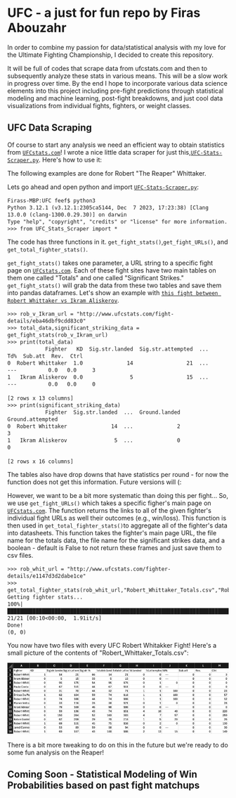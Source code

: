 # UFC - a just for fun repo by Firas Abouzahr
In order to combine my passion for data/statistical analysis with my love for the Ultimate Fighting Championship, I decided to create this repository. 

It will be full of codes that scrape data from ufcstats.com and then to subsequently analyze these stats in various means. This will be a slow work in progress over time. By the end I hope to incorporate various data science elements into this project including pre-fight predictions through statistical modeling and machine learning, post-fight breakdowns, and just cool data visualizations from individual fights, fighters, or weight classes.


## UFC Data Scraping

Of course to start any analysis we need an efficient way to obtain statistics from [`UFCstats.com`](http://www.ufcstats.com/statistics/events/completed)! I wrote a nice little data scraper for just this,[`UFC-Stats-Scraper.py`](https://github.com/FirasAbouzahr/UFC/blob/main/UFC-Stats-Scraper.py). Here's how to use it:

The following examples are done for Robert "The Reaper" Whittaker.

Lets go ahead and open python and import [`UFC-Stats-Scraper.py`](https://github.com/FirasAbouzahr/UFC/blob/main/UFC-Stats-Scraper.py):

```
Firass-MBP:UFC feef$ python3
Python 3.12.1 (v3.12.1:2305ca5144, Dec  7 2023, 17:23:38) [Clang 13.0.0 (clang-1300.0.29.30)] on darwin
Type "help", "copyright", "credits" or "license" for more information.
>>> from UFC_Stats_Scraper import *
```

The code has three functions in it. ``get_fight_stats()``,``get_fight_URLs()``, and ``get_total_fighter_stats()``. 

``get_fight_stats()`` takes one parameter, a URL string to a specific fight page on [`UFCstats.com`](http://www.ufcstats.com/statistics/events/completed). Each of these fight sites have two main tables on them one called "Totals" and one called "Significant Strikes." ``get_fight_stats()`` will grab the data from these two tables and save them into pandas dataframes. Let's show an example with [`this fight between Robert Whittaker vs Ikram Aliskerov`](http://www.ufcstats.com/fight-details/eba46dbf9cdd83c0).

```
>>> rob_v_Ikram_url = "http://www.ufcstats.com/fight-details/eba46dbf9cdd83c0" 
>>> total_data,significant_striking_data = get_fight_stats(rob_v_Ikram_url) 
>>> print(total_data)
            Fighter   KD  Sig.str.landed  Sig.str.attempted  ...            Td%  Sub.att  Rev.  Ctrl
0  Robert Whittaker  1.0              14                 21  ...        ---          0.0   0.0     3
1   Ikram Aliskerov  0.0               5                 15  ...        ---          0.0   0.0     0

[2 rows x 13 columns]
>>> print(significant_striking_data)
            Fighter  Sig.str.landed  ...  Ground.landed  Ground.attempted
0  Robert Whittaker              14  ...              2                 3
1   Ikram Aliskerov               5  ...              0                 0

[2 rows x 16 columns]
```

The tables also have drop downs that have statistics per round - for now the function does not get this information. Future versions will (: 

However, we want to be a bit more systematic than doing this per fight... So, we use ``get_fight_URLs()`` which takes a specific figher's main page on [`UFCstats.com`](http://www.ufcstats.com/statistics/events/completed). The function returns the links to all of the given fighter's individual fight URLs as well their outcomes (e.g., win/loss). This function is then used in ``get_total_fighter_stats()``to aggregate all of the fighter's data into datasheets. This function takes the fighter's main page URL, the file name for the totals data, the file name for the significant strikes data, and a boolean - default is False to not return these frames and just save them to csv files.

```
>>> rob_whit_url = "http://www.ufcstats.com/fighter-details/e1147d3d2dabe1ce"
>>> get_total_fighter_stats(rob_whit_url,"Robert_Whittaker_Totals.csv","Robert_Whittaker_Significants.csv")
Getting fighter stats...
100%|█████████████████████████████████████████████████████████████████████████| 21/21 [00:10<00:00,  1.91it/s]
Done!
(0, 0)
```
You now have two files with every UFC Robert Whitakker Fight! Here's a small picture of the contents of "Robert_Whittaker_Totals.csv":


![Local Image](Figures/Example-Totals-Datafile.png)

There is a bit more tweaking to do on this in the future but we're ready to do some fun analysis on the Reaper! 

## Coming Soon - Statistical Modeling of Win Probabilities based on past fight matchups
